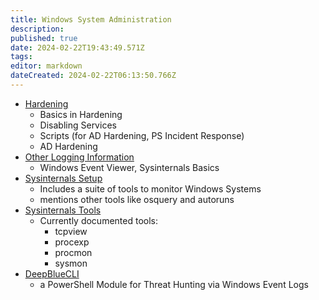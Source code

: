```yaml
---
title: Windows System Administration
description: 
published: true
date: 2024-02-22T19:43:49.571Z
tags: 
editor: markdown
dateCreated: 2024-02-22T06:13:50.766Z
---
```


- [Hardening](windows-system-administration/hardening.md)
	- Basics in Hardening
	- Disabling Services
	- Scripts (for AD Hardening, PS Incident Response)
	- AD Hardening
- [Other Logging Information](windows-system-administration/other-logging.md)
	- Windows Event Viewer, Sysinternals Basics
- [Sysinternals Setup](windows-system-administration/sysinternals-setup-and-basics.md)
	- Includes a suite of tools to monitor Windows Systems
	- mentions other tools like osquery and autoruns
- [Sysinternals Tools](windows-system-administration/sysinternals-tools.md)
	- Currently documented tools:
		- tcpview
		- procexp
		- procmon
		- sysmon
- [DeepBlueCLI](windows-system-administration/deep-blue-cli.md)
	- a PowerShell Module for Threat Hunting via Windows Event Logs




